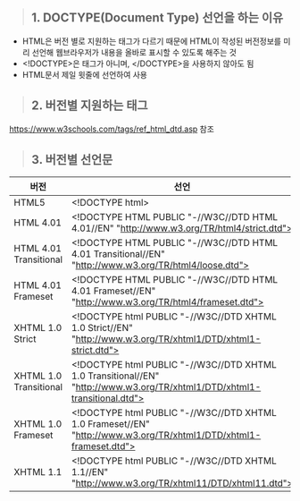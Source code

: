 > ## 1. DOCTYPE(Document Type) 선언을 하는 이유
 - HTML은 버전 별로 지원하는 태그가 다르기 때문에 HTML이 작성된 버전정보를 미리 선언해 웹브라우저가 내용을 올바로 표시할 수 있도록 해주는 것
- \<!DOCTYPE>은 태그가 아니며, \</DOCTYPE>을 사용하지 않아도 됨
- HTML문서 제일 윗줄에 선언하여 사용
> ## 2. 버전별 지원하는 태그
https://www.w3schools.com/tags/ref_html_dtd.asp 참조
> ## 3. 버전별 선언문
|버전|선언|
|------|---|
|HTML5|\<!DOCTYPE html>|
|HTML 4.01|\<!DOCTYPE HTML PUBLIC "-//W3C//DTD HTML 4.01//EN" "http://www.w3.org/TR/html4/strict.dtd">|
|HTML 4.01 Transitional|\<!DOCTYPE HTML PUBLIC "-//W3C//DTD HTML 4.01 Transitional//EN" "http://www.w3.org/TR/html4/loose.dtd">|
|HTML 4.01 Frameset|\<!DOCTYPE HTML PUBLIC "-//W3C//DTD HTML 4.01 Frameset//EN" "http://www.w3.org/TR/html4/frameset.dtd">|
|XHTML 1.0 Strict|\<!DOCTYPE html PUBLIC "-//W3C//DTD XHTML 1.0 Strict//EN" "http://www.w3.org/TR/xhtml1/DTD/xhtml1-strict.dtd">|
|XHTML 1.0 Transitional|\<!DOCTYPE html PUBLIC "-//W3C//DTD XHTML 1.0 Transitional//EN" "http://www.w3.org/TR/xhtml1/DTD/xhtml1-transitional.dtd">|
|XHTML 1.0 Frameset|\<!DOCTYPE html PUBLIC "-//W3C//DTD XHTML 1.0 Frameset//EN" "http://www.w3.org/TR/xhtml1/DTD/xhtml1-frameset.dtd">|
|XHTML 1.1|\<!DOCTYPE html PUBLIC "-//W3C//DTD XHTML 1.1//EN" "http://www.w3.org/TR/xhtml11/DTD/xhtml11.dtd">|